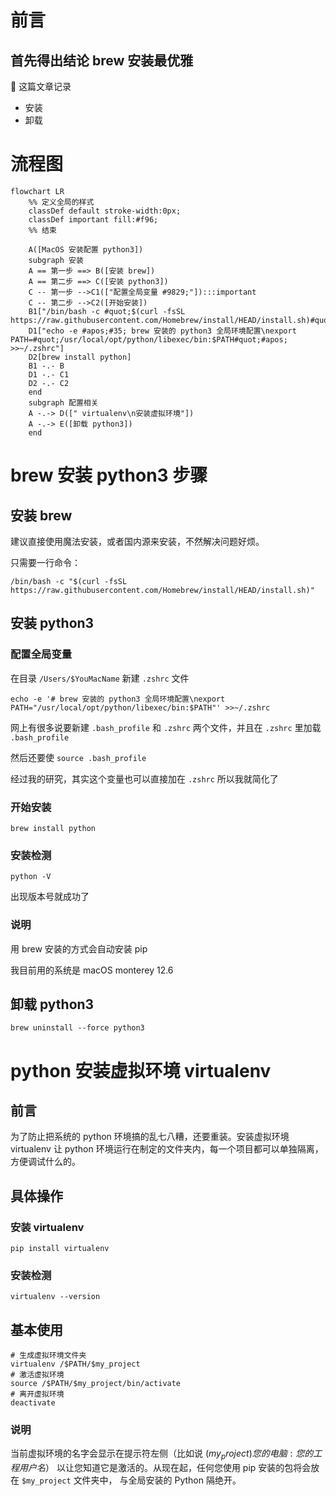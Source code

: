 # 前言

## 首先得出结论 brew 安装最优雅

📝 这篇文章记录
- 安装
- 卸载

# 流程图

```mermaid
flowchart LR
    %% 定义全局的样式
    classDef default stroke-width:0px;
    classDef important fill:#f96;
    %% 结束
    
    A([MacOS 安装配置 python3])
    subgraph 安装
    A == 第一步 ==> B([安装 brew])
    A == 第二步 ==> C([安装 python3])
    C -- 第一步 -->C1(["配置全局变量 #9829;"]):::important
    C -- 第二步 -->C2([开始安装])
    B1["/bin/bash -c #quot;$(curl -fsSL https://raw.githubusercontent.com/Homebrew/install/HEAD/install.sh)#quot;"]
    D1["echo -e #apos;#35; brew 安装的 python3 全局环境配置\nexport PATH=#quot;/usr/local/opt/python/libexec/bin:$PATH#quot;#apos; >>~/.zshrc"]
    D2[brew install python]
    B1 -.- B
    D1 -.- C1
    D2 -.- C2
    end
    subgraph 配置相关
    A -.-> D([" virtualenv\n安装虚拟环境"])
    A -.-> E([卸载 python3])
    end
```

# brew 安装 python3 步骤
## 安装 brew
建议直接使用魔法安装，或者国内源来安装，不然解决问题好烦。

只需要一行命令：
```
/bin/bash -c "$(curl -fsSL https://raw.githubusercontent.com/Homebrew/install/HEAD/install.sh)"
```

## 安装 python3
### 配置全局变量
在目录 `/Users/$YouMacName` 新建 `.zshrc` 文件
```
echo -e '# brew 安装的 python3 全局环境配置\nexport PATH="/usr/local/opt/python/libexec/bin:$PATH"' >>~/.zshrc
```
网上有很多说要新建 `.bash_profile` 和 `.zshrc` 两个文件，并且在 `.zshrc` 里加载 `.bash_profile`

然后还要使 `source .bash_profile`

经过我的研究，其实这个变量也可以直接加在 `.zshrc` 所以我就简化了

### 开始安装
```
brew install python
```

### 安装检测
```
python -V
```

出现版本号就成功了

###  说明
用 brew 安装的方式会自动安装 pip

我目前用的系统是 macOS monterey 12.6

## 卸载 python3
```
brew uninstall --force python3
```

# python 安装虚拟环境 virtualenv
## 前言
为了防止把系统的 python 环境搞的乱七八糟，还要重装。安装虚拟环境 virtualenv 让 python 环境运行在制定的文件夹内，每一个项目都可以单独隔离，方便调试什么的。
## 具体操作
### 安装 virtualenv
```
pip install virtualenv
```
### 安装检测
```
virtualenv --version
```
## 基本使用
```
# 生成虚拟环境文件夹
virtualenv /$PATH/$my_project
# 激活虚拟环境
source /$PATH/$my_project/bin/activate
# 离开虚拟环境
deactivate
```
### 说明
当前虚拟环境的名字会显示在提示符左侧（比如说 ($my_project)您的电脑:您的工程 用户名$） 以让您知道它是激活的。从现在起，任何您使用 pip 安装的包将会放在 `$my_project` 文件夹中， 与全局安装的 Python 隔绝开。
